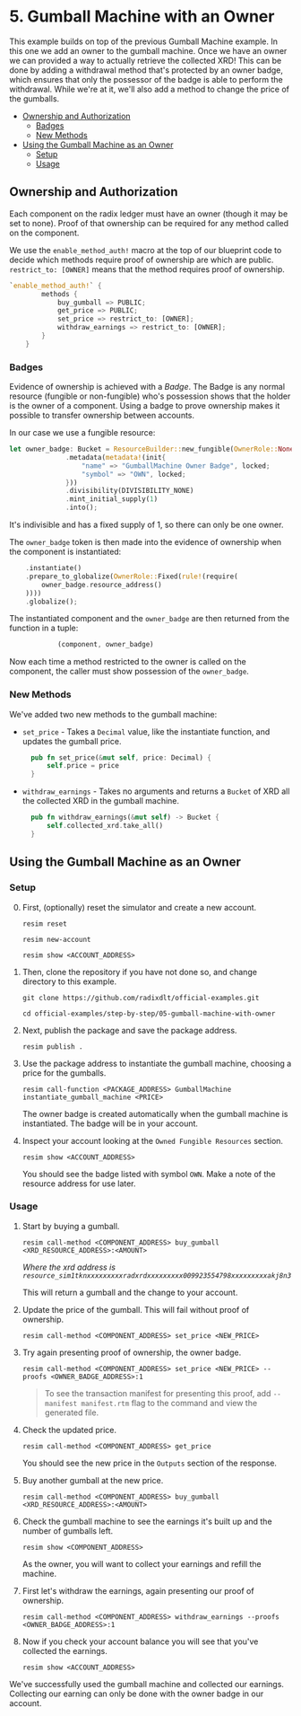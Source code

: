 # 5. Gumball Machine with an Owner

This example builds on top of the previous Gumball Machine example. In this one
we add an owner to the gumball machine. Once we have an owner we can provided a
way to actually retrieve the collected XRD! This can be done by adding a
withdrawal method that's protected by an owner badge, which ensures that only
the possessor of the badge is able to perform the withdrawal. While we're at it,
we'll also add a method to change the price of the gumballs.

- [Ownership and Authorization](#ownership-and-authorization)
  - [Badges](#badges)
  - [New Methods](#new-methods)
- [Using the Gumball Machine as an Owner](#using-the-gumball-machine-as-an-owner)
  - [Setup](#setup)
  - [Usage](#usage)

## Ownership and Authorization

Each component on the radix ledger must have an owner (though it may be set to
none). Proof of that ownership can be required for any method called on the
component.

We use the `enable_method_auth!` macro at the top of our blueprint code to
decide which methods require proof of ownership are which are public.
`restrict_to: [OWNER]` means that the method requires proof of ownership.

```rust
`enable_method_auth!` {
        methods {
            buy_gumball => PUBLIC;
            get_price => PUBLIC;
            set_price => restrict_to: [OWNER];
            withdraw_earnings => restrict_to: [OWNER];
        }
    }
```

### Badges

Evidence of ownership is achieved with a _Badge_. The Badge is any normal
resource (fungible or non-fungible) who's possession shows that the holder is
the owner of a component. Using a badge to prove ownership makes it possible to
transfer ownership between accounts.

In our case we use a fungible resource:

```rust
let owner_badge: Bucket = ResourceBuilder::new_fungible(OwnerRole::None)
              .metadata(metadata!(init{
                  "name" => "GumballMachine Owner Badge", locked;
                  "symbol" => "OWN", locked;
              }))
              .divisibility(DIVISIBILITY_NONE)
              .mint_initial_supply(1)
              .into();
```

It's indivisible and has a fixed supply of 1, so there can only be one owner.

The `owner_badge` token is then made into the evidence of ownership when the
component is instantiated:

```rust
    .instantiate()
    .prepare_to_globalize(OwnerRole::Fixed(rule!(require(
        owner_badge.resource_address()
    ))))
    .globalize();
```

The instantiated component and the `owner_badge` are then returned from the
function in a tuple:

```rust
            (component, owner_badge)
```

Now each time a method restricted to the owner is called on the component, the
caller must show possession of the `owner_badge`.

### New Methods

We've added two new methods to the gumball machine:

- `set_price` - Takes a `Decimal` value, like the instantiate function, and
  updates the gumball price.

  ```rust
    pub fn set_price(&mut self, price: Decimal) {
        self.price = price
    }
  ```

- `withdraw_earnings` - Takes no arguments and returns a `Bucket` of XRD all the
  collected XRD in the gumball machine.

  ```rust
    pub fn withdraw_earnings(&mut self) -> Bucket {
        self.collected_xrd.take_all()
    }
  ```

## Using the Gumball Machine as an Owner

### Setup

0.  First, (optionally) reset the simulator and create a new account.

    ```
    resim reset

    resim new-account

    resim show <ACCOUNT_ADDRESS>
    ```

1.  Then, clone the repository if you have not done so, and change directory to
    this example.

    ```
    git clone https://github.com/radixdlt/official-examples.git

    cd official-examples/step-by-step/05-gumball-machine-with-owner
    ```

2.  Next, publish the package and save the package address.

    ```
    resim publish .
    ```

3.  Use the package address to instantiate the gumball machine, choosing a price
    for the gumballs.

    ```
    resim call-function <PACKAGE_ADDRESS> GumballMachine instantiate_gumball_machine <PRICE>
    ```

    The owner badge is created automatically when the gumball machine is
    instantiated. The badge will be in your account.

4.  Inspect your account looking at the `Owned Fungible Resources` section.

    ```
    resim show <ACCOUNT_ADDRESS>
    ```

    You should see the badge listed with symbol `OWN`. Make a note of the
    resource address for use later.

### Usage

1.  Start by buying a gumball.

    ```
    resim call-method <COMPONENT_ADDRESS> buy_gumball <XRD_RESOURCE_ADDRESS>:<AMOUNT>
    ```

    _Where the xrd address is
    `resource_sim1tknxxxxxxxxxradxrdxxxxxxxxx009923554798xxxxxxxxxakj8n3`_

    This will return a gumball and the change to your account.

2.  Update the price of the gumball. This will fail without proof of ownership.

    ```
    resim call-method <COMPONENT_ADDRESS> set_price <NEW_PRICE>
    ```

3.  Try again presenting proof of ownership, the owner badge.

    ```
    resim call-method <COMPONENT_ADDRESS> set_price <NEW_PRICE> --proofs <OWNER_BADGE_ADDRESS>:1
    ```

    > To see the transaction manifest for presenting this proof, add
    > `--manifest manifest.rtm` flag to the command and view the generated file.

4.  Check the updated price.

    ```
    resim call-method <COMPONENT_ADDRESS> get_price
    ```

    You should see the new price in the `Outputs` section of the response.

5.  Buy another gumball at the new price.

    ```
    resim call-method <COMPONENT_ADDRESS> buy_gumball <XRD_RESOURCE_ADDRESS>:<AMOUNT>
    ```

6.  Check the gumball machine to see the earnings it's built up and the number
    of gumballs left.

    ```
    resim show <COMPONENT_ADDRESS>
    ```

    As the owner, you will want to collect your earnings and refill the machine.

7.  First let's withdraw the earnings, again presenting our proof of ownership.

    ```
    resim call-method <COMPONENT_ADDRESS> withdraw_earnings --proofs <OWNER_BADGE_ADDRESS>:1
    ```

8.  Now if you check your account balance you will see that you've collected the
    earnings.

    ```
    resim show <ACCOUNT_ADDRESS>
    ```

We've successfully used the gumball machine and collected our earnings.
Collecting our earning can only be done with the owner badge in our account.
